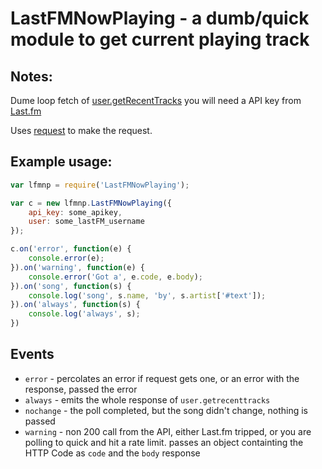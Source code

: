 # LastFMNowPlaying - a dumb/quick module to get current playing track

## Notes:

Dume loop fetch of [user.getRecentTracks](https://www.last.fm/api/show/user.getRecentTracks) you will need a API key from [Last.fm](https://www.last.fm/api/account/create)

Uses [request](https://github.com/request/request/) to make the request.

## Example usage:

```js
var lfmnp = require('LastFMNowPlaying');

var c = new lfmnp.LastFMNowPlaying({
    api_key: some_apikey,
    user: some_lastFM_username
});

c.on('error', function(e) {
    console.error(e);
}).on('warning', function(e) {
    console.error('Got a', e.code, e.body);
}).on('song', function(s) {
    console.log('song', s.name, 'by', s.artist['#text']);
}).on('always', function(s) {
    console.log('always', s);
})
```

## Events

- `error` - percolates an error if request gets one, or an error with the response, passed the error
- `always` - emits the whole response of `user.getrecenttracks`
- `nochange` - the poll completed, but the song didn't change, nothing is passed
- `warning` - non 200 call from the API, either Last.fm tripped, or you are polling to quick and hit a rate limit. passes an object containting the HTTP Code as `code` and the `body` response
